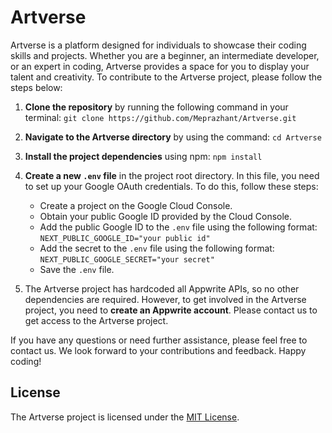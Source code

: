 # Artverse

Artverse is a platform designed for individuals to showcase their coding skills and projects. Whether you are a beginner, an intermediate developer, or an expert in coding, Artverse provides a space for you to display your talent and creativity. To contribute to the Artverse project, please follow the steps below:

1. **Clone the repository** by running the following command in your terminal: `git clone https://github.com/Meprazhant/Artverse.git`

2. **Navigate to the Artverse directory** by using the command: `cd Artverse`

3. **Install the project dependencies** using npm: `npm install`

4. **Create a new `.env` file** in the project root directory. In this file, you need to set up your Google OAuth credentials. To do this, follow these steps:
   - Create a project on the Google Cloud Console.
   - Obtain your public Google ID provided by the Cloud Console.
   - Add the public Google ID to the `.env` file using the following format: `NEXT_PUBLIC_GOOGLE_ID="your public id"`
   - Add the secret to the `.env` file using the following format: `NEXT_PUBLIC_GOOGLE_SECRET="your secret"`
   - Save the `.env` file.

5. The Artverse project has hardcoded all Appwrite APIs, so no other dependencies are required. However, to get involved in the Artverse project, you need to **create an Appwrite account**. Please contact us to get access to the Artverse project.

If you have any questions or need further assistance, please feel free to contact us. We look forward to your contributions and feedback. Happy coding!

## License

The Artverse project is licensed under the [MIT License](https://opensource.org/licenses/MIT).
